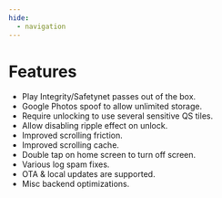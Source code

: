 ```yaml
---
hide:
  - navigation
---
```


# Features 

* Play Integrity/Safetynet passes out of the box.
* Google Photos spoof to allow unlimited storage.
* Require unlocking to use several sensitive QS tiles.
* Allow disabling ripple effect on unlock.
* Improved scrolling friction.
* Improved scrolling cache.
* Double tap on home screen to turn off screen.
* Various log spam fixes.
* OTA & local updates are supported.
* Misc backend optimizations.